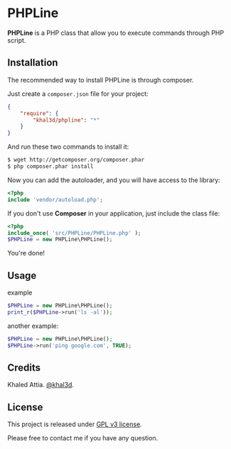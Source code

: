 PHPLine
=======
**PHPLine** is a PHP class that allow you to execute commands through PHP script.

Installation
------------

The recommended way to install PHPLine is through composer.

Just create a `composer.json` file for your project:

``` json
{
	"require": {
		"khal3d/phpline": "*"
	}
}
```

And run these two commands to install it:

``` bash
$ wget http://getcomposer.org/composer.phar
$ php composer.phar install
```

Now you can add the autoloader, and you will have access to the library:

``` php
<?php
include 'vendor/autoload.php';
```

If you don't use **Composer** in your application, just
include the class file:

``` php
<?php
include_once( 'src/PHPLine/PHPLine.php' );
$PHPLine = new PHPLine\PHPLine();
```

You're done!

Usage
-----

example
``` php
$PHPLine = new PHPLine\PHPLine();
print_r($PHPLine->run('ls -al'));
```

another example:
``` php
$PHPLine = new PHPLine\PHPLine();
$PHPLine->run('ping google.com', TRUE);
```

Credits
-----
Khaled Attia. [@khal3d](https://twitter.com/khal3d).

License
------------
This project is released under [GPL v3 license](LICENSE).


Please free to contact me if you have any question.
